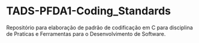 # TADS-PFDA1-Coding_Standards
Repositório para elaboração de padrão de codificação em C para disciplina de Praticas e Ferramentas para o Desenvolvimento de Software.
